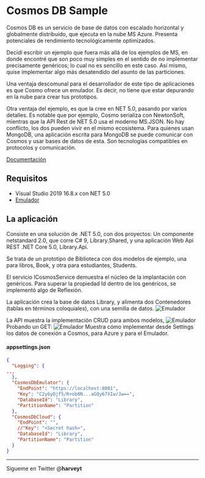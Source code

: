 # Cosmos DB Sample
Cosmos DB es un servicio de base de datos con escalado horizontal y globalmente distribuido, que ejecuta en la nube MS Azure. Presenta potenciales de rendimiento tecnológicamente optimizados.

Decidí escribir un ejemplo que fuera más allá de los ejemplos de MS, en donde encontré que son poco muy simples en el sentido de no implementar precisamente genéricos; lo cual no es sencillo en este caso. Así mismo, quise implementar algo más desatendido del asunto de las particiones. 

Una ventaja descomunal para el desarrollador de este tipo de aplicaciones es que Cosmo ofrece un emulador. Es decir, no tiene que estar depurando en la nube para crear tus prototipos.

Otra ventaja del ejemplo, es que la cree en NET 5.0, pasando por varios detalles. Es notable que por ejemplo, Cosmo serializa con NewtonSoft, mientras que la API Rest de NET 5.0 usa el moderno MS.JSON. No hay conflicto, los dos pueden vivir en el mismo ecosistema.
Para quienes usan MongoDB, una aplicación escrita para MongoDB se puede comunicar con Cosmos y usar bases de datos de esta. Son tecnologías compatibles en protocolos y comunicación.

[Documentación](https://docs.microsoft.com/es-es/azure/cosmos-db/)


## Requisitos

  - Visual Studio 2019 16.8.x con NET 5.0
  - [Emulador](https://docs.microsoft.com/en-us/azure/cosmos-db/local-emulator-release-notes)

## La aplicación
Consiste en una solución de .NET 5.0, con dos proyectos: Un componente netstandard 2.0, que corre C# 9, Library.Shared, y una aplicación Web Api REST .NET Core 5.0, Library.Api.

Se trata de un prototipo de Biblioteca con dos modelos de ejemplo, una para libros, Book, y otra para estudiantes, Students.

El servicio ICosmosService<T> demuestra el núcleo de la implantación con genéricos. Para superar la propiedad Id dentro de los genéricos, se implementó algo de Reflexión.

La aplicación crea la base de datos Library, y alimenta dos Contenedores (tablas en términos coloquiales), con una semilla de datos. 
![Emulador](https://github.com/harveytriana/CosmosDBMock/blob/master/cdb_1.png)

La API muestra la implementación CRUD para ambos modelos,
![Emulador](https://github.com/harveytriana/CosmosDBMock/blob/master/cdb_2.png)
Probando un GET:
![Emulador](https://github.com/harveytriana/CosmosDBMock/blob/master/cdb_3.png)
Muestra cómo implementar desde Settings los datos de conexión a Cosmos, para Azure y para el Emulador.

#### appsettings.json
```json
{
  "Logging": {
...
  },
  "CosmosDbEmulator": {
    "EndPoint": "https://localhost:8081",
    "Key": "C2y6yDjf5/R+ob0N...aGQy67XIw/Jw==",
    "DatabaseId": "Library",
    "PartitionName": "Partition"
  },
  "CosmosDbCloud": {
    "EndPoint": "",
    //"Key": "<Secret hash>",
    "DatabaseId": "Library",
    "PartitionName": "Partition"
  }
}
```
___
Sigueme en Twitter @__harveyt__





